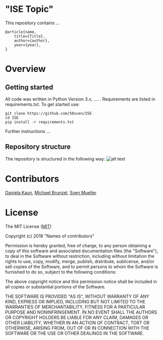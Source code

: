 # "ISE Topic"

This repository contains ...

	@article{name, 
		title={Title}, 
		author={author}, 
		year={year}, 
	}


# Overview
## Getting started
All code was written in Python Version 3.x, .... . Requirements are listed in requirements.txt. To get started use:

	git clone https://github.com/50sven/ISE
    cd ISE
    pip install -r requirements.txt
    
Further instructions ... 

## Repository structure
The repository is structured in the following way:
![alt text](https://github.com/50sven/ISE/"name".png)


# Contributors

[Daniela Kaun](https://github.com/"name"), [Michael Brunzel](https://github.com/"name"), [Sven Mueller](https://github.com/50sven)


# License

The MIT License ([MIT](http://opensource.org/licenses/mit-license.php))

Copyright (c) 2018 "Names of contributors"

Permission is hereby granted, free of charge, to any person obtaining a copy of this software and associated documentation files (the "Software"), to deal in the Software without restriction, including without limitation the rights to use, copy, modify, merge, publish, distribute, sublicense, and/or sell copies of the Software, and to permit persons to whom the Software is furnished to do so, subject to the following conditions:

The above copyright notice and this permission notice shall be included in all copies or substantial portions of the Software.

THE SOFTWARE IS PROVIDED "AS IS", WITHOUT WARRANTY OF ANY KIND, EXPRESS OR IMPLIED, INCLUDING BUT NOT LIMITED TO THE WARRANTIES OF MERCHANTABILITY, FITNESS FOR A PARTICULAR PURPOSE AND NONINFRINGEMENT. IN NO EVENT SHALL THE AUTHORS OR COPYRIGHT HOLDERS BE LIABLE FOR ANY CLAIM, DAMAGES OR OTHER LIABILITY, WHETHER IN AN ACTION OF CONTRACT, TORT OR OTHERWISE, ARISING FROM, OUT OF OR IN CONNECTION WITH THE SOFTWARE OR THE USE OR OTHER DEALINGS IN THE SOFTWARE.
